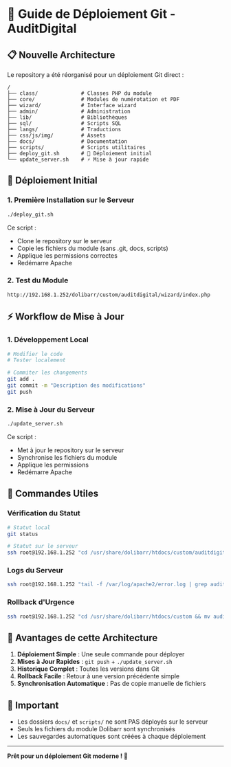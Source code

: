 # 🚀 Guide de Déploiement Git - AuditDigital

## 📋 Nouvelle Architecture

Le repository a été réorganisé pour un déploiement Git direct :

```
/
├── class/              # Classes PHP du module
├── core/               # Modules de numérotation et PDF  
├── wizard/             # Interface wizard
├── admin/              # Administration
├── lib/                # Bibliothèques
├── sql/                # Scripts SQL
├── langs/              # Traductions
├── css/js/img/         # Assets
├── docs/               # Documentation
├── scripts/            # Scripts utilitaires
├── deploy_git.sh       # 🚀 Déploiement initial
└── update_server.sh    # ⚡ Mise à jour rapide
```

## 🚀 Déploiement Initial

### 1. Première Installation sur le Serveur
```bash
./deploy_git.sh
```

Ce script :
- Clone le repository sur le serveur
- Copie les fichiers du module (sans .git, docs, scripts)
- Applique les permissions correctes
- Redémarre Apache

### 2. Test du Module
```
http://192.168.1.252/dolibarr/custom/auditdigital/wizard/index.php
```

## ⚡ Workflow de Mise à Jour

### 1. Développement Local
```bash
# Modifier le code
# Tester localement

# Commiter les changements
git add .
git commit -m "Description des modifications"
git push
```

### 2. Mise à Jour du Serveur
```bash
./update_server.sh
```

Ce script :
- Met à jour le repository sur le serveur
- Synchronise les fichiers du module
- Applique les permissions
- Redémarre Apache

## 🔧 Commandes Utiles

### Vérification du Statut
```bash
# Statut local
git status

# Statut sur le serveur
ssh root@192.168.1.252 "cd /usr/share/dolibarr/htdocs/custom/auditdigital.git && git status"
```

### Logs du Serveur
```bash
ssh root@192.168.1.252 "tail -f /var/log/apache2/error.log | grep auditdigital"
```

### Rollback d'Urgence
```bash
ssh root@192.168.1.252 "cd /usr/share/dolibarr/htdocs/custom && mv auditdigital auditdigital.broken && mv auditdigital.backup.YYYYMMDD_HHMMSS auditdigital && systemctl restart apache2"
```

## 🎯 Avantages de cette Architecture

1. **Déploiement Simple** : Une seule commande pour déployer
2. **Mises à Jour Rapides** : `git push` + `./update_server.sh`
3. **Historique Complet** : Toutes les versions dans Git
4. **Rollback Facile** : Retour à une version précédente simple
5. **Synchronisation Automatique** : Pas de copie manuelle de fichiers

## 🚨 Important

- Les dossiers `docs/` et `scripts/` ne sont PAS déployés sur le serveur
- Seuls les fichiers du module Dolibarr sont synchronisés
- Les sauvegardes automatiques sont créées à chaque déploiement

---

**Prêt pour un déploiement Git moderne ! 🎉**
